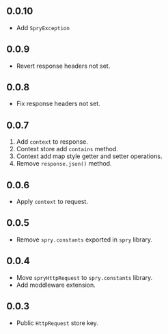 ## 0.0.10

- Add `SpryException`

## 0.0.9

- Revert response headers not set.

## 0.0.8

- Fix response headers not set.

## 0.0.7

1. Add `context` to response.
2. Context store add `contains` method.
3. Context add map style getter and setter operations.
4. Remove `response.json()` method.

## 0.0.6

- Apply `context` to request.

## 0.0.5

- Remove `spry.constants` exported in `spry` library.

## 0.0.4

- Move `spryHttpRequest` to `spry.constants` library.
- Add moddleware extension.

## 0.0.3

- Public `HttpRequest` store key.
